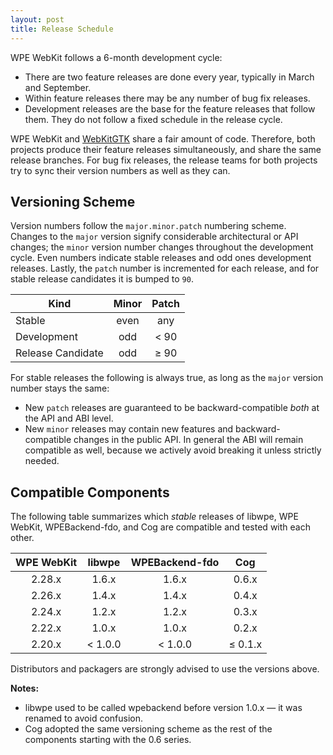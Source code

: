 ```yaml
---
layout: post
title: Release Schedule
---
```


WPE WebKit follows a 6-month development cycle:

- There are two feature releases are done every year, typically in March
  and September.
- Within feature releases there may be any number of bug fix releases.
- Development releases are the base for the feature releases that follow
  them. They do not follow a fixed schedule in the release cycle.


WPE WebKit and [WebKitGTK](https://webkitgtk.org) share a fair amount of code.
Therefore, both projects produce their feature releases simultaneously,
and share the same release branches. For bug fix releases, the release
teams for both projects try to sync their version numbers as well as they
can.


## Versioning Scheme

Version numbers follow the `major.minor.patch` numbering scheme. Changes to
the `major` version signify considerable architectural or API changes; the
`minor` version number changes throughout the development cycle. Even numbers
indicate stable releases and odd ones development releases. Lastly, the
`patch` number is incremented for each release, and for stable release
candidates it is bumped to `90`.

| **Kind**          | **Minor** | **Patch** |
|-------------------|:---------:|:---------:|
| Stable            | even      | any       |
| Development       | odd       | \< 90     |
| Release Candidate | odd       | ≥ 90      |


For stable releases the following is always true, as long as the `major`
version number stays the same:

- New `patch` releases are guaranteed to be backward-compatible *both*
  at the API and ABI level.
- New `minor` releases may contain new features and backward-compatible
  changes in the public API. In general the ABI will remain compatible as
  well, because we actively avoid breaking it unless strictly needed.


## Compatible Components

The following table summarizes which *stable* releases of libwpe, WPE WebKit,
WPEBackend-fdo, and Cog are compatible and tested with each other.

| **WPE WebKit** | **libwpe** | **WPEBackend-fdo** | **Cog** |
|:--------------:|:----------:|:------------------:|:-------:|
| 2.28.x         | 1.6.x      | 1.6.x              | 0.6.x   |
| 2.26.x         | 1.4.x      | 1.4.x              | 0.4.x   |
| 2.24.x         | 1.2.x      | 1.2.x              | 0.3.x   |
| 2.22.x         | 1.0.x      | 1.0.x              | 0.2.x   |
| 2.20.x         | \< 1.0.0   | \< 1.0.0           | ≤ 0.1.x |

Distributors and packagers are strongly advised to use the versions above.

**Notes:**

- libwpe used to be called wpebackend before version 1.0.x — it was renamed to
  avoid confusion.
- Cog adopted the same versioning scheme as the rest of the components
  starting with the 0.6 series.
